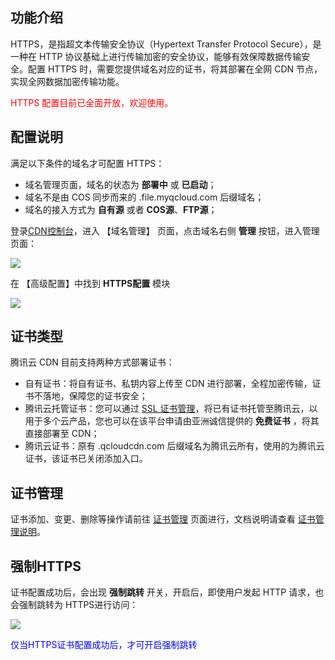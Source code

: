 ## 功能介绍
HTTPS，是指超文本传输安全协议（Hypertext Transfer Protocol Secure），是一种在 HTTP 协议基础上进行传输加密的安全协议，能够有效保障数据传输安全。配置 HTTPS 时，需要您提供域名对应的证书，将其部署在全网 CDN 节点，实现全网数据加密传输功能。

<font color="red">HTTPS 配置目前已全面开放，欢迎使用。</font>

## 配置说明

满足以下条件的域名才可配置 HTTPS：

- 域名管理页面，域名的状态为 **部署中** 或 **已启动**；
- 域名不是由 COS 同步而来的 .file.myqcloud.com 后缀域名；
- 域名的接入方式为 **自有源** 或者 **COS源**、**FTP源**；

登录[CDN控制台](https://console.qcloud.com/cdn)，进入 【域名管理】 页面，点击域名右侧 **管理** 按钮，进入管理页面：

![](https://mc.qcloudimg.com/static/img/70a01c53cfaa997013da2cb4b699bbf1/donmai_management.png)

在 【高级配置】中找到 **HTTPS配置** 模块

![](https://mc.qcloudimg.com/static/img/fa28d53a7eba792519986e88ea5bcef8/https.png)

## 证书类型

腾讯云 CDN 目前支持两种方式部署证书：

- 自有证书：将自有证书、私钥内容上传至 CDN 进行部署，全程加密传输，证书不落地，保障您的证书安全；
- 腾讯云托管证书：您可以通过 [SSL 证书管理](https://console.qcloud.com/ssl)，将已有证书托管至腾讯云，以用于多个云产品，您也可以在该平台申请由亚洲诚信提供的 **免费证书** ，将其直接部署至 CDN；
- 腾讯云证书：原有 .qcloudcdn.com 后缀域名为腾讯云所有，使用的为腾讯云证书，该证书已关闭添加入口。

## 证书管理

证书添加、变更、删除等操作请前往 [证书管理](https://console.qcloud.com/cdn/tools/certificate) 页面进行，文档说明请查看 [证书管理说明](https://www.qcloud.com/doc/product/228/6303)。


## 强制HTTPS

证书配置成功后，会出现 **强制跳转** 开关，开启后，即使用户发起 HTTP 请求，也会强制跳转为 HTTPS进行访问：

![](https://mc.qcloudimg.com/static/img/16abdcd52cbc8072881a2b40b05ccfee/https_set.png)

<font color="blue">仅当HTTPS证书配置成功后，才可开启强制跳转</font>
